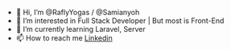 - 👋 Hi, I’m @RaflyYogas / @Samianyoh
- 👀 I’m interested in Full Stack Developer | But most is Front-End 
- 🌱 I’m currently learning Laravel, Server
- 📫 How to reach me <a href ="https://www.linkedin.com/in/raflyyogas/">Linkedin</a>

<!---
Saminayoh/Saminayoh is a ✨ special ✨ repository because its `README.md` (this file) appears on your GitHub profile.
You can click the Preview link to take a look at your changes.
--->
